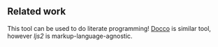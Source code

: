 ## Related work

This tool can be used to do literate programming!
[Docco](http://jashkenas.github.io/docco/) is similar tool, however *ljs2* is markup-language-agnostic.

